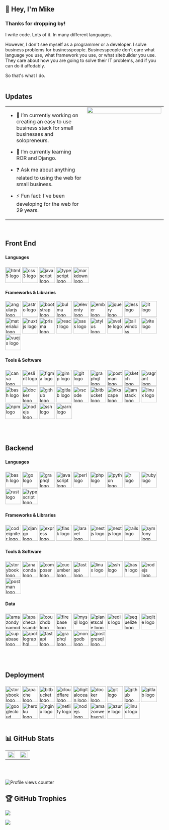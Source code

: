 ## 👋  Hey, I'm Mike   
  
### Thanks for dropping by!  
I write code. Lots of it. In many different languages.

However, I don't see myself as a programmer or a developer. I solve business problems for businesspeople. Businesspeople don't care what language you use, what framework you use, or what sitebuilder you use. They care about how you are going to solve their IT problems, and if you can do it affodably.

So that's what I do.  
<br/>  
## Updates 
<table><tr><td valign="top" width="50%">

- 🔭 I’m currently working on creating an easy to use business stack for small businesses and solopreneurs.  
  

- 🌱 I’m currently learning ROR and Django.  
  

- ❓ Ask me about anything related to using the web for small business.  
  

- ⚡ Fun fact: I've been developing for the web for 29 years.  


</td><td valign="top" width="50%">

<div align="center">
<img src="https://img.freepik.com/free-photo/programming-background-concept_23-2150170152.jpg?t=st=1736409252~exp=1736412852~hmac=77660d5c54c5197245a6c9b207bfe37ca8a8a8c0e11789812e7f89eb44d71e13&w=2000" align="center" style="width: 100%" />
</div>  


</td></tr></table>  

<br/>  

## Front End

###

<h4 align="left">Languages</h4>

###

<div align="left">
  <img src="https://cdn.jsdelivr.net/gh/devicons/devicon/icons/html5/html5-original.svg" height="50" alt="html5 logo"  />
  <img src="https://cdn.jsdelivr.net/gh/devicons/devicon/icons/css3/css3-original.svg" height="50" alt="css3 logo"  />
  <img src="https://cdn.jsdelivr.net/gh/devicons/devicon/icons/javascript/javascript-original.svg" height="50" alt="javascript logo"  />
  <img src="https://cdn.jsdelivr.net/gh/devicons/devicon/icons/typescript/typescript-original.svg" height="50" alt="typescript logo"  />
  <img src="https://skillicons.dev/icons?i=md" height="50" alt="markdown logo"  />
</div>

<h4 align="left">Frameworks & Libraries</h4>


<div align="left">
  <img src="https://cdn.jsdelivr.net/gh/devicons/devicon/icons/angularjs/angularjs-original.svg" height="50" alt="angularjs logo"  />
  <img src="https://skillicons.dev/icons?i=astro" height="50" alt="astro logo"  />
  <img src="https://cdn.jsdelivr.net/gh/devicons/devicon/icons/bootstrap/bootstrap-original-wordmark.svg" height="50" alt="bootstrap logo"  />
  <img src="https://cdn.jsdelivr.net/gh/devicons/devicon/icons/bulma/bulma-plain.svg" height="50" alt="bulma logo"  />
  <img src="https://cdn.jsdelivr.net/gh/devicons/devicon/icons/eleventy/eleventy-original.svg" height="50" alt="eleventy logo"  />
  <img src="https://skillicons.dev/icons?i=ember" height="50" alt="ember logo"  />
  <img src="https://cdn.jsdelivr.net/gh/devicons/devicon/icons/jquery/jquery-plain-wordmark.svg" height="50" alt="jquery logo"  />
  <img src="https://cdn.jsdelivr.net/gh/devicons/devicon/icons/less/less-plain-wordmark.svg" height="50" alt="less logo"  />
  
  <img src="https://skillicons.dev/icons?i=lit" height="50" alt="lit logo"  />
  
  <img src="https://cdn.jsdelivr.net/gh/devicons/devicon/icons/materialui/materialui-original.svg" height="50" alt="materialui logo"  />
  
  <img src="https://skillicons.dev/icons?i=nuxtjs" height="50" alt="nuxtjs logo"  />
  
  <img src="https://skillicons.dev/icons?i=prisma" height="50" alt="prisma logo"  />
  
  <img src="https://cdn.jsdelivr.net/gh/devicons/devicon/icons/react/react-original-wordmark.svg" height="50" alt="react logo"  />
  
  <img src="https://cdn.jsdelivr.net/gh/devicons/devicon/icons/sass/sass-original.svg" height="50" alt="sass logo"  />
  
  <img src="https://cdn.jsdelivr.net/gh/devicons/devicon/icons/stylus/stylus-original.svg" height="50" alt="stylus logo"  />
  
  <img src="https://cdn.jsdelivr.net/gh/devicons/devicon/icons/svelte/svelte-original.svg" height="50" alt="svelte logo"  />
  
  <img src="https://skillicons.dev/icons?i=tailwind" height="50" alt="tailwindcss logo"  />
  
  <img src="https://skillicons.dev/icons?i=vite" height="50" alt="vite logo"  />
  
  <img src="https://cdn.jsdelivr.net/gh/devicons/devicon/icons/vuejs/vuejs-original.svg" height="50" alt="vuejs logo"  />
</div>

###

<h4 align="left">Tools & Software</h4>

###

<div align="left">
  <img src="https://cdn.jsdelivr.net/gh/devicons/devicon/icons/canva/canva-original.svg" height="50" alt="canva logo"  />
  
  <img src="https://cdn.jsdelivr.net/gh/devicons/devicon/icons/eslint/eslint-original.svg" height="50" alt="eslint logo"  />
  
  <img src="https://cdn.jsdelivr.net/gh/devicons/devicon/icons/figma/figma-original.svg" height="50" alt="figma logo"  />
  
  <img src="https://cdn.jsdelivr.net/gh/devicons/devicon/icons/gimp/gimp-original.svg" height="50" alt="gimp logo"  />
  
  <img src="https://skillicons.dev/icons?i=git" height="50" alt="git logo"  />
  
  <img src="https://cdn.simpleicons.org/graphql/E10098" height="50" alt="graphql logo"  />
  
  <img src="https://skillicons.dev/icons?i=postman" height="50" alt="postman logo"  />
  
  <img src="https://cdn.jsdelivr.net/gh/devicons/devicon/icons/sketch/sketch-original.svg" height="50" alt="sketch logo"  />
  
  <img src="https://cdn.jsdelivr.net/gh/devicons/devicon/icons/vagrant/vagrant-original.svg" height="50" alt="vagrant logo"  />
  
  <img src="https://cdn.jsdelivr.net/gh/devicons/devicon/icons/bash/bash-original.svg" height="50" alt="bash logo"  />
  
  <img src="https://cdn.jsdelivr.net/gh/devicons/devicon/icons/docker/docker-original.svg" height="50" alt="docker logo"  />
  
  <img src="https://skillicons.dev/icons?i=github" height="50" alt="github logo"  />
  
  <img src="https://cdn.jsdelivr.net/gh/devicons/devicon/icons/gitlab/gitlab-original.svg" height="50" alt="gitlab logo"  />
  
  <img src="https://cdn.jsdelivr.net/gh/devicons/devicon/icons/vscode/vscode-original.svg" height="50" alt="vscode logo"  />
  
  <img src="https://cdn.jsdelivr.net/gh/devicons/devicon/icons/bitbucket/bitbucket-original.svg" height="50" alt="bitbucket logo"  />
  
  <img src="https://cdn.jsdelivr.net/gh/devicons/devicon/icons/inkscape/inkscape-original.svg" height="50" alt="inkscape logo"  />
  
  <img src="https://cdn.jsdelivr.net/gh/devicons/devicon/icons/jamstack/jamstack-original.svg" height="50" alt="jamstack logo"  />
  
  <img src="https://cdn.jsdelivr.net/gh/devicons/devicon/icons/linux/linux-original.svg" height="50" alt="linux logo"  />
  
  <img src="https://cdn.jsdelivr.net/gh/devicons/devicon/icons/npm/npm-original-wordmark.svg" height="50" alt="npm logo"  />
  
  <img src="https://cdn.jsdelivr.net/gh/devicons/devicon/icons/nodejs/nodejs-original.svg" height="50" alt="nodejs logo"  />
  
  <img src="https://cdn.jsdelivr.net/gh/devicons/devicon/icons/ssh/ssh-original.svg" height="50" alt="ssh logo"  />
  
  <img src="https://cdn.jsdelivr.net/gh/devicons/devicon/icons/yarn/yarn-original.svg" height="50" alt="yarn logo"  />
</div>

<br /><br />

## Backend

###

<h4 align="left">Languages</h4>

###

<div align="left">
  <img src="https://cdn.jsdelivr.net/gh/devicons/devicon/icons/bash/bash-original.svg" height="50" alt="bash logo"  />
  
  <img src="https://skillicons.dev/icons?i=go" height="50" alt="go logo"  />
  
  <img src="https://skillicons.dev/icons?i=graphql" height="50" alt="graphql logo"  />
  
  <img src="https://skillicons.dev/icons?i=js" height="50" alt="javascript logo"  />
  
  <img src="https://skillicons.dev/icons?i=perl" height="50" alt="perl logo"  />
  
  <img src="https://skillicons.dev/icons?i=php" height="50" alt="php logo"  />
  
  <img src="https://skillicons.dev/icons?i=py" height="50" alt="python logo"  />
  
  <img src="https://skillicons.dev/icons?i=r" height="50" alt="r logo"  />
  
  <img src="https://cdn.jsdelivr.net/gh/devicons/devicon/icons/ruby/ruby-original.svg" height="50" alt="ruby logo"  />
  
  <img src="https://skillicons.dev/icons?i=rust" height="50" alt="rust logo"  />
  
  <img src="https://skillicons.dev/icons?i=ts" height="50" alt="typescript logo"  />
</div>

###

<h4 align="left">Frameworks & Libraries</h4>

###

<div align="left">
  <img src="https://cdn.simpleicons.org/codeigniter/EF4223" height="50" alt="codeigniter logo"  />
  
  <img src="https://skillicons.dev/icons?i=django" height="50" alt="django logo"  />
  
  <img src="https://skillicons.dev/icons?i=express" height="50" alt="express logo"  />
  
  <img src="https://skillicons.dev/icons?i=flask" height="50" alt="flask logo"  />
  
  <img src="https://cdn.simpleicons.org/laravel/FF2D20" height="50" alt="laravel logo"  />
  
  <img src="https://skillicons.dev/icons?i=nestjs" height="50" alt="nestjs logo"  />
  
  <img src="https://skillicons.dev/icons?i=nextjs" height="50" alt="nextjs logo"  />
  
  <img src="https://skillicons.dev/icons?i=rails" height="50" alt="rails logo"  />
  
  <img src="https://skillicons.dev/icons?i=symfony" height="50" alt="symfony logo"  />
</div>

###

<h4 align="left">Tools & Software</h4>

###

<div align="left">
  <img src="https://cdn.jsdelivr.net/gh/devicons/devicon/icons/storybook/storybook-original.svg" height="50" alt="storybook logo"  />
  
  <img src="https://cdn.jsdelivr.net/gh/devicons/devicon/icons/anaconda/anaconda-original.svg" height="50" alt="anaconda logo"  />
  
  <img src="https://cdn.jsdelivr.net/gh/devicons/devicon/icons/composer/composer-original.svg" height="50" alt="composer logo"  />
  
  <img src="https://cdn.simpleicons.org/cucumber/23D96C" height="50" alt="cucumber logo"  />
  
  <img src="https://cdn.jsdelivr.net/gh/devicons/devicon/icons/fastapi/fastapi-original.svg" height="50" alt="fastapi logo"  />
  
  <img src="https://cdn.jsdelivr.net/gh/devicons/devicon/icons/linux/linux-original.svg" height="50" alt="linux logo"  />
  
  <img src="https://cdn.jsdelivr.net/gh/devicons/devicon/icons/ssh/ssh-original.svg" height="50" alt="ssh logo"  />
  
  <img src="https://skillicons.dev/icons?i=bash" height="50" alt="bash logo"  />
  
  <img src="https://cdn.simpleicons.org/nodedotjs/339933" height="50" alt="nodejs logo"  />
  
  <img src="https://skillicons.dev/icons?i=postman" height="50" alt="postman logo"  />
</div>

###

<h4 align="left">Data</h4>

###

<div align="left">
  <img src="https://cdn.simpleicons.org/amazondynamodb/4053D6" height="50" alt="amazondynamodb logo"  />
  
  <img src="https://skillicons.dev/icons?i=cassandra" height="50" alt="apachecassandra logo"  />
  
  <img src="https://cdn.jsdelivr.net/gh/devicons/devicon/icons/couchdb/couchdb-original.svg" height="50" alt="couchdb logo"  />
  
  <img src="https://cdn.jsdelivr.net/gh/devicons/devicon/icons/firebase/firebase-plain.svg" height="50" alt="firebase logo"  />
  
  <img src="https://cdn.jsdelivr.net/gh/devicons/devicon/icons/mysql/mysql-original.svg" height="50" alt="mysql logo"  />
  
  <img src="https://skillicons.dev/icons?i=planetscale" height="50" alt="planetscale logo"  />
  
  <img src="https://cdn.jsdelivr.net/gh/devicons/devicon/icons/redis/redis-original.svg" height="50" alt="redis logo"  />
  
  <img src="https://cdn.jsdelivr.net/gh/devicons/devicon/icons/sequelize/sequelize-original.svg" height="50" alt="sequelize logo"  />
  
  <img src="https://cdn.jsdelivr.net/gh/devicons/devicon/icons/sqlite/sqlite-original.svg" height="50" alt="sqlite logo"  />
  
  <img src="https://skillicons.dev/icons?i=supabase" height="50" alt="supabase logo"  />
  
  <img src="https://skillicons.dev/icons?i=apollo" height="50" alt="apollographql logo"  />
  
  <img src="https://skillicons.dev/icons?i=fastapi" height="50" alt="fastapi logo"  />
  
  <img src="https://skillicons.dev/icons?i=graphql" height="50" alt="graphql logo"  />
  
  <img src="https://skillicons.dev/icons?i=mongodb" height="50" alt="mongodb logo"  />
  
  <img src="https://cdn.jsdelivr.net/gh/devicons/devicon/icons/postgresql/postgresql-original.svg" height="50" alt="postgresql logo"  />
</div>

<br /><br />

## Deployment

###

<div align="left">
  <img src="https://cdn.jsdelivr.net/gh/devicons/devicon/icons/storybook/storybook-original.svg" height="50" alt="storybook logo"  />
  
  <img src="https://cdn.jsdelivr.net/gh/devicons/devicon/icons/apache/apache-original.svg" height="50" alt="apache logo"  />
  
  <img src="https://cdn.jsdelivr.net/gh/devicons/devicon/icons/bitbucket/bitbucket-original.svg" height="50" alt="bitbucket logo"  />
  
  <img src="https://skillicons.dev/icons?i=cloudflare" height="50" alt="cloudflare logo"  />
  
  <img src="https://cdn.jsdelivr.net/gh/devicons/devicon/icons/digitalocean/digitalocean-original.svg" height="50" alt="digitalocean logo"  />
  
  <img src="https://skillicons.dev/icons?i=docker" height="50" alt="docker logo"  />
  
  <img src="https://cdn.jsdelivr.net/gh/devicons/devicon/icons/git/git-original.svg" height="50" alt="git logo"  />
  
  <img src="https://skillicons.dev/icons?i=github" height="50" alt="github logo"  />
  
  <img src="https://cdn.jsdelivr.net/gh/devicons/devicon/icons/gitlab/gitlab-original.svg" height="50" alt="gitlab logo"  />
  
  <img src="https://skillicons.dev/icons?i=gcp" height="50" alt="googlecloud logo"  />
  
  <img src="https://cdn.jsdelivr.net/gh/devicons/devicon/icons/heroku/heroku-original.svg" height="50" alt="heroku logo"  />
  
  <img src="https://skillicons.dev/icons?i=nginx" height="50" alt="nginx logo"  />
  
  <img src="https://skillicons.dev/icons?i=netlify" height="50" alt="netlify logo"  />
  
  <img src="https://skillicons.dev/icons?i=nodejs" height="50" alt="nodejs logo"  />
  
  <img src="https://skillicons.dev/icons?i=aws" height="50" alt="amazonwebservices logo"  />
  
  <img src="https://cdn.jsdelivr.net/gh/devicons/devicon/icons/azure/azure-original.svg" height="50" alt="azure logo"  />
  
  <img src="https://skillicons.dev/icons?i=linux" height="50" alt="linux logo"  />
</div>

<br/>

## 📊 GitHub Stats 

<table><tr><td valign="top" width="50%">

<img src="https://github-readme-stats.vercel.app/api?username=dawebmastaa&show_icons=true&theme=dark&count_private=true&hide_border=true" align="left" style="width: 100%" />

</td><td valign="top" width="50%">

<img src="https://github-readme-stats.vercel.app/api/top-langs/?username=dawebmastaa&theme=dark&hide_border=true&layout=compact" align="left" style="width: 100%" />

</td></tr></table>  

<br/>  
<br/>  

![Profile views counter](https://komarev.com/ghpvc/?username=dawebmastaa&&style=flat-square)

## 🏆 GitHub Trophies

![](https://github-profile-trophy.vercel.app/?username=Dawebmastaa&theme=darkhub&no-frame=false&no-bg=false&margin-w=4)


[![](https://visitcount.itsvg.in/api?id=dawebmastaa&icon=0&color=0)](https://visitcount.itsvg.in)

